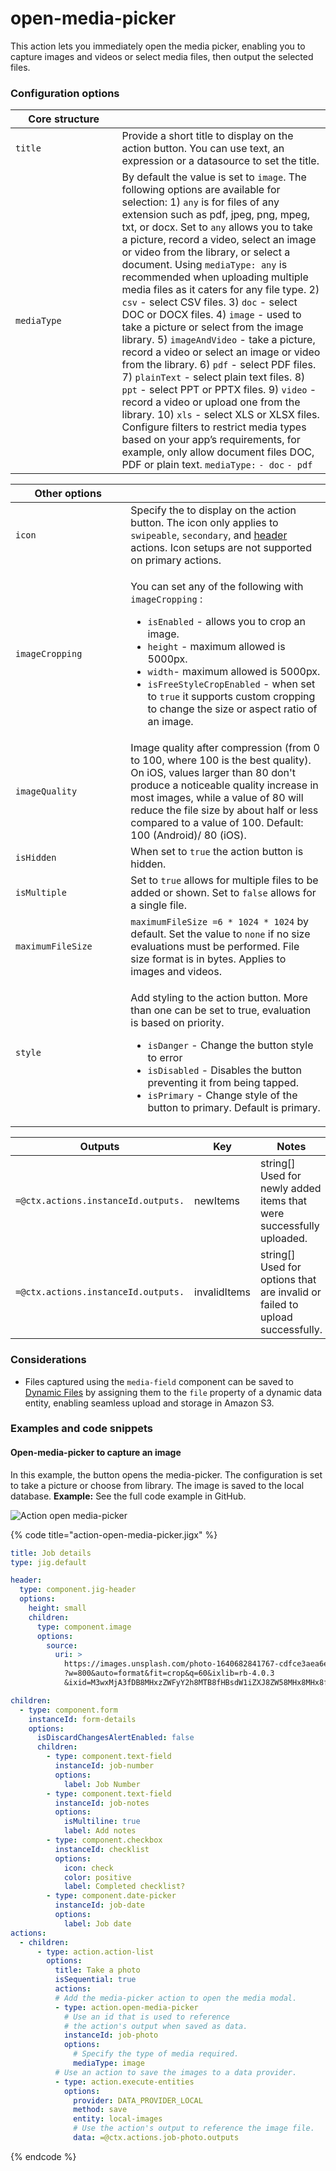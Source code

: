 # open-media-picker

This action lets you immediately open the media picker, enabling you to capture images and videos or select media files, then output the selected files.

### Configuration options

<table><thead><tr><th width="154.51171875">Core structure</th><th></th></tr></thead><tbody><tr><td><code>title</code></td><td>Provide a short title to display on the action button. You can use text, an expression or a datasource to set the title.</td></tr><tr><td><code>mediaType</code></td><td>By default the value is set to <code>image</code>. The following options are available for selection: 1) <code>any</code> is for files of any extension such as pdf, jpeg, png, mpeg, txt, or docx. Set to <code>any</code> allows you to take a picture, record a video, select an image or video from the library, or select a document. Using <code>mediaType: any</code> is recommended when uploading multiple media files as it caters for any file type. 2) <code>csv</code> - select CSV files. 3) <code>doc</code> - select DOC or DOCX files. 4) <code>image</code> - used to take a picture or select from the image library. 5) <code>imageAndVideo</code> - take a picture, record a video or select an image or video from the library. 6) <code>pdf</code> - select PDF files. 7) <code>plainText</code> - select plain text files. 8) <code>ppt</code> - select PPT or PPTX files. 9) <code>video</code> - record a video or upload one from the library. 10) <code>xls</code> - select XLS or XLSX files. Configure filters to restrict media types based on your app’s requirements, for example, only allow document files DOC, PDF or plain text. <code>mediaType:</code> <code>- doc</code> <code>- pdf</code></td></tr></tbody></table>

<table><thead><tr><th width="168.33984375">Other options</th><th></th></tr></thead><tbody><tr><td><code>icon</code></td><td>Specify the to display on the action button. The icon only applies to <code>swipeable</code>, <code>secondary</code>, and <a href="../Components/jig-header.md">header</a> actions. Icon setups are not supported on primary actions.</td></tr><tr><td><code>imageCropping</code></td><td><p>You can set any of the following with <code>imageCropping</code> :</p><ul><li><code>isEnabled</code> - allows you to crop an image.</li><li><code>height</code> - maximum allowed is 5000px.</li><li><code>width</code>- maximum allowed is 5000px.</li><li><code>isFreeStyleCropEnabled</code> - when set to <code>true</code> it supports custom cropping to change the size or aspect ratio of an image.</li></ul></td></tr><tr><td><code>imageQuality</code></td><td>Image quality after compression (from 0 to 100, where 100 is the best quality). On iOS, values larger than 80 don't produce a noticeable quality increase in most images, while a value of 80 will reduce the file size by about half or less compared to a value of 100. Default: 100 (Android)/ 80 (iOS).</td></tr><tr><td><code>isHidden</code></td><td>When set to <code>true</code> the action button is hidden.</td></tr><tr><td><code>isMultiple</code></td><td>Set to <code>true</code> allows for multiple files to be added or shown. Set to <code>false</code> allows for a single file.</td></tr><tr><td><code>maximumFileSize</code></td><td><code>maximumFileSize =6 * 1024 * 1024</code> by default. Set the value to <code>none</code> if no size evaluations must be performed. File size format is in bytes. Applies to images and videos.</td></tr><tr><td><code>style</code></td><td><p>Add styling to the action button. More than one can be set to true, evaluation is based on priority.</p><ul><li><code>isDanger</code> - Change the button style to error</li><li><code>isDisabled</code> - Disables the button preventing it from being tapped.</li><li><code>isPrimary</code> - Change style of the button to primary. Default is primary.</li></ul></td></tr></tbody></table>

<table><thead><tr><th width="304.3984375">Outputs</th><th width="117.82421875">Key</th><th>Notes</th></tr></thead><tbody><tr><td><code>=@ctx.actions.instanceId.outputs.</code></td><td>newItems</td><td>string[] Used for newly added items that were successfully uploaded.</td></tr><tr><td><code>=@ctx.actions.instanceId.outputs.</code></td><td>invalidItems</td><td>string[] Used for options that are invalid or failed to upload successfully.</td></tr></tbody></table>

### Considerations

* Files captured using the `media-field` component can be saved to [Dynamic Files](<../Data Providers/Dynamic Files.md>) by assigning them to the `file` property of a dynamic data entity, enabling seamless upload and storage in Amazon S3.

### Examples and code snippets

#### Open-media-picker to capture an image

In this example, the button opens the media-picker. The configuration is set to take a picture or choose from library. The image is saved to the local database. **Example:** See the full code example in GitHub.

![Action open media-picker](https://archbee-image-uploads.s3.amazonaws.com/0TQnKgJpsWhT3gQzQOhdY-a3B29qbky6oi4N7auiU5F-20250220-173914.png)

{% code title="action-open-media-picker.jigx" %}
```yaml
title: Job details 
type: jig.default

header:
  type: component.jig-header
  options:
    height: small
    children:
      type: component.image
      options:
        source:
          uri: >
            https://images.unsplash.com/photo-1640682841767-cdfce3aea6e0
            ?w=800&auto=format&fit=crop&q=60&ixlib=rb-4.0.3
            &ixid=M3wxMjA3fDB8MHxzZWFyY2h8MTB8fHBsdW1iZXJ8ZW58MHx8MHx8fDA%3D

children:
  - type: component.form
    instanceId: form-details
    options:
      isDiscardChangesAlertEnabled: false
      children:
        - type: component.text-field
          instanceId: job-number
          options:
            label: Job Number
        - type: component.text-field
          instanceId: job-notes
          options:
            isMultiline: true
            label: Add notes
        - type: component.checkbox
          instanceId: checklist
          options:
            icon: check
            color: positive
            label: Completed checklist?
        - type: component.date-picker
          instanceId: job-date
          options:
            label: Job date
actions:
  - children:
      - type: action.action-list
        options:
          title: Take a photo
          isSequential: true
          actions:
          # Add the media-picker action to open the media modal.
          - type: action.open-media-picker
            # Use an id that is used to reference
            # the action's output when saved as data.
            instanceId: job-photo
            options:
              # Specify the type of media required.
              mediaType: image
          # Use an action to save the images to a data provider.    
          - type: action.execute-entities
            options: 
              provider: DATA_PROVIDER_LOCAL
              method: save
              entity: local-images
              # Use the action's output to reference the image file.
              data: =@ctx.actions.job-photo.outputs      
```
{% endcode %}

